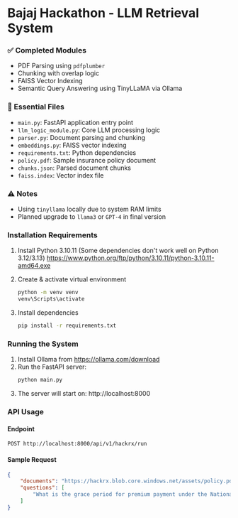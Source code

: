 # Bajaj Hackathon - LLM Retrieval System

### ✅ Completed Modules
- PDF Parsing using `pdfplumber`
- Chunking with overlap logic
- FAISS Vector Indexing
- Semantic Query Answering using TinyLLaMA via Ollama

### 📁 Essential Files
- `main.py`: FastAPI application entry point
- `llm_logic_module.py`: Core LLM processing logic
- `parser.py`: Document parsing and chunking
- `embeddings.py`: FAISS vector indexing
- `requirements.txt`: Python dependencies
- `policy.pdf`: Sample insurance policy document
- `chunks.json`: Parsed document chunks
- `faiss.index`: Vector index file

### ⚠️ Notes
- Using `tinyllama` locally due to system RAM limits
- Planned upgrade to `llama3` or `GPT-4` in final version

### Installation Requirements
1. Install Python 3.10.11 (Some dependencies don't work well on Python 3.12/3.13)
   https://www.python.org/ftp/python/3.10.11/python-3.10.11-amd64.exe

2. Create & activate virtual environment
   ```bash
   python -m venv venv
   venv\Scripts\activate
   ```

3. Install dependencies
   ```bash
   pip install -r requirements.txt
   ```

### Running the System
1. Install Ollama from https://ollama.com/download
2. Run the FastAPI server:
   ```bash
   python main.py
   ```
3. The server will start on: http://localhost:8000

### API Usage
#### Endpoint
```
POST http://localhost:8000/api/v1/hackrx/run
```

#### Sample Request
```json
{
    "documents": "https://hackrx.blob.core.windows.net/assets/policy.pdf?sv=2023-01-03&st=2025-07-04T09%3A11%3A24Z&se=2027-07-05T09%3A11%3A00Z&sr=b&sp=r&sig=N4a9OU0w0QXO6AOIBiu4bpl7AXvEZogeT%2FjUHNO7HzQ%3D",
    "questions": [
        "What is the grace period for premium payment under the National Parivar Mediclaim Plus Policy?"
    ]
}
